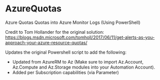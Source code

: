 # AzureQuotas
Azure Quotas Quotas into Azure Monitor Logs (Using PowerShell)

Credit to Tom Hollander for the original solution: https://blogs.msdn.microsoft.com/tomholl/2017/06/11/get-alerts-as-you-approach-your-azure-resource-quotas/

Updates the original Powershell script to add the following:
- Updated from AzureRM to Az (Make sure to import Az.Account, Az.Compute and Az.Storage modules into your Automation Account).
- Added per Subscription capabilities (via Parameter)

